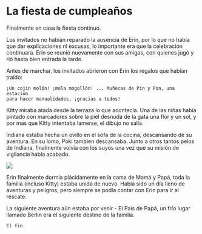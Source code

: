 # La fiesta de cumpleaños

Finalmente en casa la fiesta continuó.

Los invitados no habían reparado la ausencia de Erin, por lo que no había que dar explicaciones ni excusas, lo importante era que la celebración continuara.  Erin se reunió nuevamente con sus amigas, con quienes jugó y rió hasta bien entrada la tarde.

Antes de marchar, los invitados abrieron con Erin los regalos que habían traído:

    ¡Un cojín molón! ¡mola mogollón! ... Muñecas de Pin y Pon, una estación 
    para hacer manualidades, ¡gracias a todos!

Kitty miraba atada desde la terraza lo que acontecía.  Una de las niñas había pintado con marcadores sobre la piel desnuda de la gata una flor y un sol, y por mas que Kitty intentaba lamerse, el dibujo no salía.

Indiana estaba hecha un ovillo en el sofa de la cocina, descansando de su aventura.  En su lomo, Poki tambien descansaba.  Junto a otros tantos pelos de Indiana, finalmente volvía con los suyos una vez que su misión de vigilancia había acabado.

![](/Users/antonio.lignan/Dropbox/Antonio/Write/erin-and-poki/img/erin6.jpg)

Erin finalmente dormía plácidamente en la cama de Mamá y Papá, toda la familia (incluso Kitty) estaba unida de nuevo.  Había sido un día lleno de aventuras y peligros, pero siempre se podía contar con Erin para ir al rescate.

La siguiente aventura aún estaba por venir - El País de Papá, un frío lugar llamado Berlin era el siguiente destino de la familia.

    El fin.